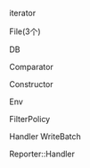 iterator

File(3个)

DB


Comparator


Constructor


Env


FilterPolicy


Handler WriteBatch

Reporter::Handler